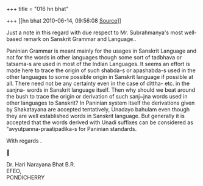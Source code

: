+++
title = "016 hn bhat"

+++
[[hn bhat	2010-06-14, 09:56:08 [Source](https://groups.google.com/g/bvparishat/c/E5gFS_fyngI)]]



Just a note in this regard with due respect to Mr. Subrahmanya's most well-based remark on Sanskrit Grammar and Language..

  

Paninian Grammar is meant mainly for the usages in Sanskrit Language and not for the words in other languages though some sort of tadbhava or tatsama-s are used in most of the Indian Languages. It seems an effort is made here to trace the origin of such shabda-s or apashabda-s used in the other languages to some possible origin in Sanskrit language if possible at all. There need not be any certainty even in the case of dittha- etc. in the sanjna- words in Sanskrit language itself. Then why should we beat around the bush to trace the origin or derivation of such sanj\~jna words used in other languages to Sanskrit? In Paninian system itself the derivations given by Shakatayana are accepted tentatively, Unadayo bahulam even though they are well established words in Sanskrit language. But generally it is accepted that the words derived with Unadi suffixes can be considered as "avyutpanna-praatipadika-s for Paninian standards.

  

With regards .

  



Dr. Hari Narayana Bhat B.R.  
EFEO,  
PONDICHERRY  

